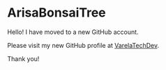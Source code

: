 # ArisaBonsaiTree

Hello! I have moved to a new GitHub account.

Please visit my new GitHub profile at [VarelaTechDev](https://github.com/VarelaTechDev).

Thank you!
